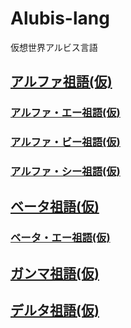# Alubis-lang
仮想世界アルビス言語

## [アルファ祖語(仮)](/Alpha.md)

### [アルファ・エー祖語(仮)](/Alpha-A.md)

### [アルファ・ビー祖語(仮)](/Alpha-B.md)

### [アルファ・シー祖語(仮)](https://majukyi.github.io/Alubis/)

## [ベータ祖語(仮)](/Beta.md)

### [ベータ・エー祖語(仮)](/Beta-A.md)

## [ガンマ祖語(仮)](/Gamma.md)

## [デルタ祖語(仮)](/Delta.md)
